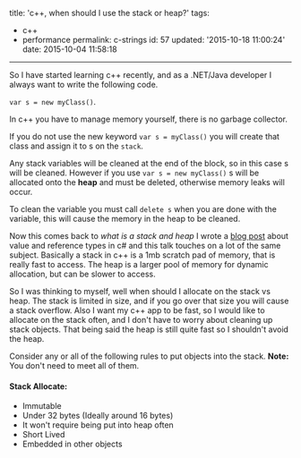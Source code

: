 title: 'c++,  when should I use the stack or heap?'
tags:

  - c++
  - performance
permalink: c-strings
id: 57
updated: '2015-10-18 11:00:24'
date: 2015-10-04 11:58:18
---

So I have started learning c++ recently, and as a .NET/Java developer I always want to write the following code.

`var s = new myClass()`. 

In c++ you have to manage memory yourself, there is no garbage collector.

If you do not use the new keyword `var s = myClass()` you will create that class and assign it to s on the `stack`.

Any stack variables will be cleaned at the end of the block, so in this case s will be cleaned. However if you use `var s = new myClass()` s will be allocated onto the **heap** and must be deleted, otherwise memory leaks will occur.

To clean the variable you must call `delete s` when you are done with the variable, this will cause the memory in the heap to be cleaned.

Now this comes back to *what is a stack and heap* I wrote a [blog post](/value-types-vs-reference-types-in-c-and-why-it-matters/) about value and reference types in c# and this talk touches on a lot of the same subject. Basically a stack in c++ is a 1mb scratch pad of memory, that is really fast to access. The heap is a larger pool of memory for dynamic allocation, but can be slower to access.

So I was thinking to myself, well when should I allocate on the stack vs heap. The stack is limited in size, and if you go over that size you will cause a stack overflow. Also I want my c++ app to be fast, so I would like to allocate on the stack often, and I don't have to worry about cleaning up stack objects. That being said the heap is still quite fast so I shouldn't avoid the heap. 

Consider any or all of the following rules to put objects into the stack. **Note:** You don't need to meet all of them.

#### Stack Allocate:
* Immutable
* Under 32 bytes (Ideally around 16 bytes)
* It won't require being put into heap often
* Short Lived
* Embedded in other objects

